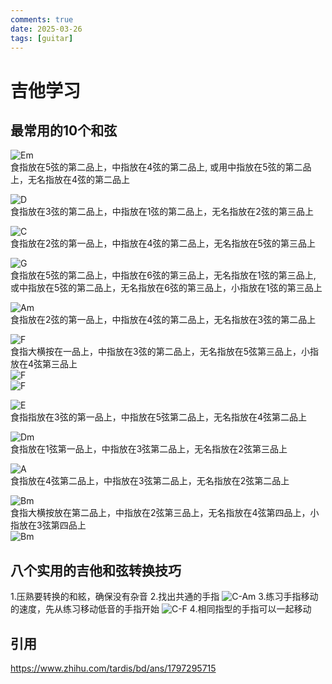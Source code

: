 ```yaml
---
comments: true
date: 2025-03-26
tags: [guitar]
---
```


# 吉他学习

## 最常用的10个和弦

![Em](img/guitar/Em.png)  
食指放在5弦的第二品上，中指放在4弦的第二品上, 或用中指放在5弦的第二品上，无名指放在4弦的第二品上

![D](img/guitar/D.png)  
食指放在3弦的第二品上，中指放在1弦的第二品上，无名指放在2弦的第三品上

![C](img/guitar/C.png)  
食指放在2弦的第一品上，中指放在4弦的第二品上，无名指放在5弦的第三品上

![G](img/guitar/G.png)  
食指放在5弦的第二品上，中指放在6弦的第三品上，无名指放在1弦的第三品上, 或中指放在5弦的第二品上，无名指放在6弦的第三品上，小指放在1弦的第三品上

![Am](img/guitar/Am.png)  
食指放在2弦的第一品上，中指放在4弦的第二品上，无名指放在3弦的第二品上

![F](img/guitar/F.png)  
食指大横按在一品上，中指放在3弦的第二品上，无名指放在5弦第三品上，小指放在4弦第三品上  
![F](img/guitar/F-1.png)  
![F](img/guitar/F-2.png)

![E](img/guitar/E.png)  
食指指放在3弦的第一品上，中指放在5弦第二品上，无名指放在4弦第二品上

![Dm](img/guitar/Dm.png)  
食指放在1弦第一品上，中指放在3弦第二品上，无名指放在2弦第三品上

![A](img/guitar/A.png)  
食指放在4弦第二品上，中指放在3弦第二品上，无名指放在2弦第二品上

![Bm](img/guitar/Bm.png)  
食指大横按放在第二品上，中指放在2弦第三品上，无名指放在4弦第四品上，小指放在3弦第四品上  
![Bm](img/guitar/Bm-1.png)

## 八个实用的吉他和弦转换技巧
1.压熟要转换的和絃，确保没有杂音
2.找出共通的手指
![C-Am](img/guitar/C_Am.png)
3.练习手指移动的速度，先从练习移动低音的手指开始
![C-F](img/guitar/C_F.png)
4.相同指型的手指可以一起移动

## 引用
https://www.zhihu.com/tardis/bd/ans/1797295715